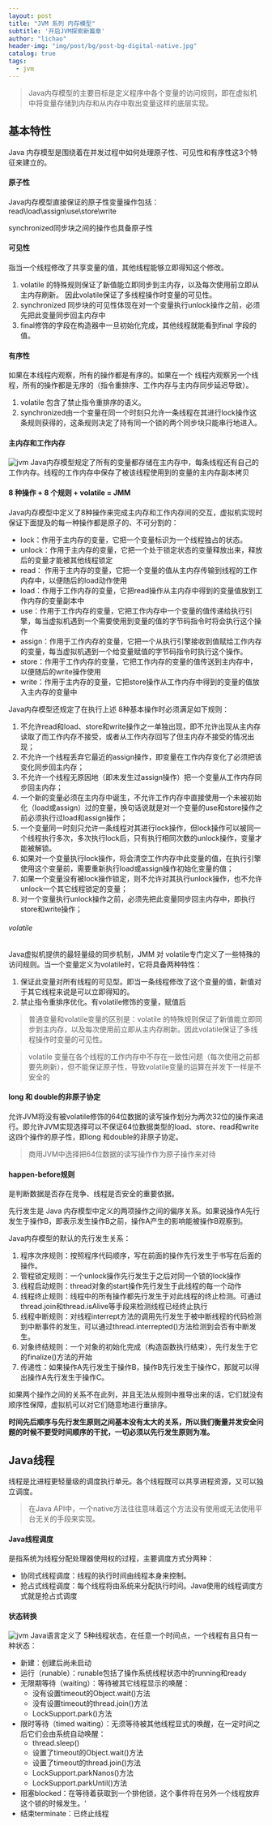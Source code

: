 ```yaml
---
layout: post
title: "JVM 系列 内存模型"
subtitle: '开启JVM探索新篇章'
author: "lichao"
header-img: "img/post/bg/post-bg-digital-native.jpg"
catalog: true
tags:
  - jvm
---
```


> Java内存模型的主要目标是定义程序中各个变量的访问规则，即在虚拟机中将变量存储到内存和从内存中取出变量这样的底层实现。


## 基本特性
Java 内存模型是围绕着在并发过程中如何处理原子性、可见性和有序性这3个特征来建立的。
#### 原子性
Java内存模型直接保证的原子性变量操作包括：read\load\assign\use\store\write

synchronized同步块之间的操作也具备原子性
#### 可见性
指当一个线程修改了共享变量的值，其他线程能够立即得知这个修改。
1. volatile 的特殊规则保证了新值能立即同步到主内存，以及每次使用前立即从主内存刷新。 因此volatile保证了多线程操作时变量的可见性。
2. synchronized 同步块的可见性体现在对一个变量执行unlock操作之前，必须先把此变量同步回主内存中
3. final修饰的字段在构造器中一旦初始化完成，其他线程就能看到final 字段的值。
#### 有序性
如果在本线程内观察，所有的操作都是有序的。如果在一个 线程内观察另一个线程，所有的操作都是无序的（指令重排序、工作内存与主内存同步延迟导致）。
1. volatile 包含了禁止指令重排序的语义。
2. synchronized由一个变量在同一个时刻只允许一条线程在其进行lock操作这条规则获得的，这条规则决定了持有同一个锁的两个同步块只能串行地进入。


#### 主内存和工作内存
![jvm](/img/jvm/jvm5.png)
Java内存模型规定了所有的变量都存储在主内存中，每条线程还有自己的工作内存。线程的工作内存中保存了被该线程使用到的变量的主内存副本拷贝
#### 8 种操作 + 8 个规则 + volatile = JMM
Java内存模型中定义了8种操作来完成主内存和工作内存间的交互，虚拟机实现时保证下面提及的每一种操作都是原子的、不可分割的：
* lock：作用于主内存的变量，它把一个变量标识为一个线程独占的状态。
* unlock：作用于主内存的变量，它把一个处于锁定状态的变量释放出来，释放后的变量才能被其他线程锁定
* read： 作用于主内存的变量，它把一个变量的值从主内存传输到线程的工作内存中，以便随后的load动作使用
* load：作用于工作内存的变量，它把read操作从主内存中得到的变量值放到工作内存的变量副本中
* use：作用于工作内存的变量，它把工作内存中一个变量的值传递给执行引擎，每当虚拟机遇到一个需要使用到变量的值的字节码指令时将会执行这个操作
* assign：作用于工作内存的变量，它把一个从执行引擎接收到值赋给工作内存的变量，每当虚拟机遇到一个给变量赋值的字节码指令时执行这个操作。
* store：作用于工作内存的变量，它把工作内存的变量的值传送到主内存中，以便随后的write操作使用
* write：作用于主内存的变量，它把store操作从工作内存中得到的变量的值放入主内存的变量中


Java内存模型还规定了在执行上述 8种基本操作时必须满足如下规则：
1. 不允许read和load、store和write操作之一单独出现，即不允许出现从主内存读取了而工作内存不接受，或者从工作内存回写了但主内存不接受的情况出现；
2. 不允许一个线程丢弃它最近的assign操作，即变量在工作内存变化了必须把该变化同步回主内存；
3. 不允许一个线程无原因地（即未发生过assign操作）把一个变量从工作内存同步回主内存；
4. 一个新的变量必须在主内存中诞生，不允许工作内存中直接使用一个未被初始化（load或assign）过的变量，换句话说就是对一个变量的use和store操作之前必须执行过load和assign操作；
5. 一个变量同一时刻只允许一条线程对其进行lock操作，但lock操作可以被同一个线程执行多次，多次执行lock后，只有执行相同次数的unlock操作，变量才能被解锁。
6. 如果对一个变量执行lock操作，将会清空工作内存中此变量的值，在执行引擎使用这个变量前，需要重新执行load或assign操作初始化变量的值；
7. 如果一个变量没有被lock操作锁定，则不允许对其执行unlock操作，也不允许unlock一个其它线程锁定的变量；
8. 对一个变量执行unlock操作之前，必须先把此变量同步回主内存中，即执行store和write操作；

###### volatile
Java虚拟机提供的最轻量级的同步机制，JMM 对 volatile专门定义了一些特殊的访问规则。当一个变量定义为volatile时，它将具备两种特性：
1. 保证此变量对所有线程的可见型。即当一条线程修改了这个变量的值，新值对于其它线程来说是可以立即得知的。
2. 禁止指令重排序优化。有volatile修饰的变量，赋值后

> 普通变量和volatile变量的区别是：volatile 的特殊规则保证了新值能立即同步到主内存，以及每次使用前立即从主内存刷新。因此volatile保证了多线程操作时变量的可见性。

> volatile 变量在各个线程的工作内存中不存在一致性问题（每次使用之前都要先刷新），但不能保证原子性，导致volatile变量的运算在并发下一样是不安全的

#### long 和 double的非原子协定
允许JVM将没有被volatile修饰的64位数据的读写操作划分为两次32位的操作来进行。即允许JVM实现选择可以不保证64位数据类型的load、store、read和write这四个操作的原子性，即long 和double的非原子协定。

> 商用JVM中选择把64位数据的读写操作作为原子操作来对待

#### happen-before规则
是判断数据是否存在竞争、线程是否安全的重要依据。

先行发生是 Java 内存模型中定义的两项操作之间的偏序关系。如果说操作A先行发生于操作B，即表示发生操作B之前，操作A产生的影响能被操作B观察到。

Java内存模型的默认的先行发生关系：
1. 程序次序规则：按照程序代码顺序，写在前面的操作先行发生于书写在后面的操作。
2. 管程锁定规则：一个unlock操作先行发生于之后对同一个锁的lock操作
3. 线程启动规则：thread对象的start操作先行发生于此线程的每一个动作
4. 线程终止规则：线程中的所有操作都先行发生于对此线程的终止检测。可通过thread.join和thread.isAlive等手段来检测线程已经终止执行
5. 线程中断规则：对线程interrept方法的调用先行发生于被中断线程的代码检测到中断事件的发生，可以通过thread.interrepted()方法检测到会否有中断发生。
6. 对象终结规则：一个对象的初始化完成（构造函数执行结束），先行发生于它的finalize()方法的开始
7. 传递性：如果操作A先行发生于操作B，操作B先行发生于操作C，那就可以得出操作A先行发生于操作C。

如果两个操作之间的关系不在此列，并且无法从规则中推导出来的话，它们就没有顺序性保障，虚拟机可以对它们随意地进行重排序。

**时间先后顺序与先行发生原则之间基本没有太大的关系，所以我们衡量并发安全问题的时候不要受时间顺序的干扰，一切必须以先行发生原则为准。**

## Java线程
线程是比进程更轻量级的调度执行单元。各个线程既可以共享进程资源，又可以独立调度。

> 在Java API中，一个native方法往往意味着这个方法没有使用或无法使用平台无关的手段来实现。

#### Java线程调度
是指系统为线程分配处理器使用权的过程，主要调度方式分两种：
* 协同式线程调度：线程的执行时间由线程本身来控制。
* 抢占式线程调度：每个线程将由系统来分配执行时间。Java使用的线程调度方式就是抢占式调度

#### 状态转换
![jvm](/img/jvm/jvm6.png)
Java语言定义了 5种线程状态，在任意一个时间点，一个线程有且只有一种状态：
* 新建：创建后尚未启动
* 运行（runable）：runable包括了操作系统线程状态中的running和ready
* 无限期等待（waiting）：等待被其它线程显示的唤醒：
    * 没有设置timeout的Object.wait()方法
    * 没有设置timeout的thread.join()方法
    * LockSupport.park()方法
* 限时等待（timed waiting）：无须等待被其他线程显式的唤醒，在一定时间之后它们会由系统自动唤醒：
    * thread.sleep()
    * 设置了timeout的Object.wait()方法
    * 设置了timeout的thread.join()方法
    * LockSupport.parkNanos()方法
    * LockSupport.parkUntil()方法
* 阻塞blocked：在等待着获取到一个排他锁，这个事件将在另外一个线程放弃这个锁的时候发生。‘
* 结束terminate：已终止线程
